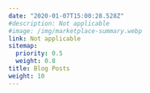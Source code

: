 ```yaml
---
date: "2020-01-07T15:00:28.528Z"
#description: Not applicable
#image: /img/marketplace-summary.webp
link: Not applicable
sitemap:
  priority: 0.5
  weight: 0.8
title: Blog Posts
weight: 10
---
```

<!--

This page represents the landing page for "creations" section. It is also shown under the homepage header for "creations". It should be therefore relatively short and sweet.

\-->
